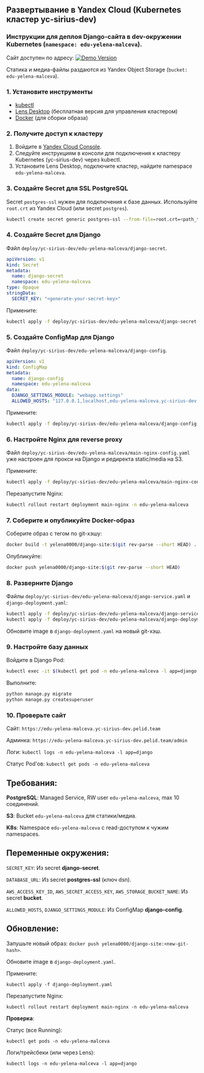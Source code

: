 ## Развертывание в Yandex Cloud (Kubernetes кластер yc-sirius-dev)

### Инструкции для деплоя Django-сайта в dev-окружении Kubernetes (`namespace: edu-yelena-malceva`). 

Сайт доступен по адресу:  [![Demo Version](https://img.shields.io/badge/Cайт-%E2%86%92_edu--yelena--malceva.yc--sirius--dev.pelid.team-blue)](https://edu-yelena-malceva.yc-sirius-dev.pelid.team)

Статика и медиа-файлы раздаются из Yandex Object Storage (`bucket: edu-yelena-malceva`).

### 1. Установите инструменты
- [kubectl](https://kubernetes.io/docs/tasks/tools/)
- [Lens Desktop](https://k8slens.dev/) (бесплатная версия для управления кластером)
- [Docker](https://www.docker.com/get-started/) (для сборки образа)

### 2. Получите доступ к кластеру
1. Войдите в [Yandex Cloud Console](https://console.cloud.yandex.ru).
2. Следуйте инструкциям в консоли для подключения к кластеру Kubernetes (yc-sirius-dev) через kubectl.
3. Установите Lens Desktop, подключите кластер, найдите namespace `edu-yelena-malceva`.

### 3. Создайте Secret для SSL PostgreSQL
Secret `postgres-ssl` нужен для подключения к базе данных. Используйте `root.crt` из Yandex Cloud (или secret `postgres`).
```bash
kubectl create secret generic postgres-ssl --from-file=root.crt=<path_to_root.crt> -n edu-yelena-malceva
```

### 4. Создайте Secret для Django
Файл `deploy/yc-sirius-dev/edu-yelena-malceva/django-secret`.
```yaml
apiVersion: v1
kind: Secret
metadata:
  name: django-secret
  namespace: edu-yelena-malceva
type: Opaque
stringData:
  SECRET_KEY: "<generate-your-secret-key>"
```

Примените:
```bash
kubectl apply -f deploy/yc-sirius-dev/edu-yelena-malceva/django-secret.yaml
```

### 5. Создайте ConfigMap для Django

Файл `deploy/yc-sirius-dev/edu-yelena-malceva/django-config`.
```yaml
apiVersion: v1
kind: ConfigMap
metadata:
  name: django-config
  namespace: edu-yelena-malceva
data:
  DJANGO_SETTINGS_MODULE: "webapp.settings"
  ALLOWED_HOSTS: "127.0.0.1,localhost,edu-yelena-malceva.yc-sirius-dev.pelid.team"
```

Примените:
```bash
kubectl apply -f deploy/yc-sirius-dev/edu-yelena-malceva/django-config.yaml
```

### 6. Настройте Nginx для reverse proxy
Файл `deploy/yc-sirius-dev/edu-yelena-malceva/main-nginx-config.yaml` уже настроен для прокси на Django и редиректа static/media на S3. 

Примените:
```bash
kubectl apply -f deploy/yc-sirius-dev/edu-yelena-malceva/main-nginx-config.yaml
```
Перезапустите Nginx:
```bash
kubectl rollout restart deployment main-nginx -n edu-yelena-malceva
```

### 7. Соберите и опубликуйте Docker-образ

Соберите образ с тегом по git-хэшу:

```bash
docker build -t yelena0000/django-site:$(git rev-parse --short HEAD) .
```

Опубликуйте:

```bash
docker push yelena0000/django-site:$(git rev-parse --short HEAD)
```

### 8. Разверните Django
Файлы `deploy/yc-sirius-dev/edu-yelena-malceva/django-service.yaml` и `django-deployment.yaml`:
```bash
kubectl apply -f deploy/yc-sirius-dev/edu-yelena-malceva/django-service.yaml
kubectl apply -f deploy/yc-sirius-dev/edu-yelena-malceva/django-deployment.yaml
```
Обновите image в `django-deployment.yaml` на новый git-хэш.

### 9. Настройте базу данных
Войдите в Django Pod:
```bash
kubectl exec -it $(kubectl get pod -n edu-yelena-malceva -l app=django -o name) -- bash
```
Выполните:
```bash
python manage.py migrate
python manage.py createsuperuser
```

### 10. Проверьте сайт

Сайт: `https://edu-yelena-malceva.yc-sirius-dev.pelid.team`

Админка: `https://edu-yelena-malceva.yc-sirius-dev.pelid.team/admin`

Логи: `kubectl logs -n edu-yelena-malceva -l app=django`

Статус Pod'ов: `kubectl get pods -n edu-yelena-malceva`

## Требования:

**PostgreSQL**: Managed Service, RW user `edu-yelena-malceva`, max 10 соединений.

**S3**: Bucket `edu-yelena-malceva` для статики/медиа.

**K8s**: Namespace `edu-yelena-malceva` с read-доступом к чужим namespaces.


## Переменные окружения:

`SECRET_KEY`: Из secret **django-secret**.

`DATABASE_URL`: Из secret **postgres-ssl** (ключ dsn).

`AWS_ACCESS_KEY_ID`, `AWS_SECRET_ACCESS_KEY`, `AWS_STORAGE_BUCKET_NAME`: Из secret **bucket**.

`ALLOWED_HOSTS`, `DJANGO_SETTINGS_MODULE`: Из ConfigMap **django-config**.


## Обновление:

Запушьте новый образ: `docker push yelena0000/django-site:<new-git-hash>`.

Обновите image в `django-deployment.yaml`.

Примените: 
```
kubectl apply -f django-deployment.yaml
```
Перезапустите Nginx: 
```
kubectl rollout restart deployment main-nginx -n edu-yelena-malceva
```


**Проверка**:

Статус (все Running): 
```
kubectl get pods -n edu-yelena-malceva
```

Логи/трейсбеки (или через Lens): 
```
kubectl logs -n edu-yelena-malceva -l app=django 
```
